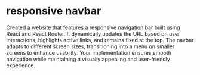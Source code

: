 # responsive navbar

Created a website that features a responsive navigation bar built using React and React Router. It dynamically updates the 
URL based on user interactions, highlights active links, and remains fixed at the top. The navbar adapts to different 
screen sizes, transitioning into a menu on smaller screens to enhance usability. Your implementation ensures smooth 
navigation while maintaining a visually appealing and user-friendly experience.
